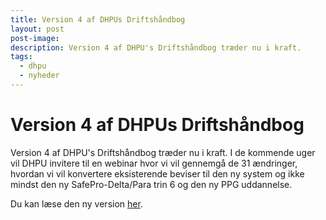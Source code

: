 ```yaml
---
title: Version 4 af DHPUs Driftshåndbog
layout: post
post-image:
description: Version 4 af DHPU's Driftshåndbog træder nu i kraft.
tags:
  - dhpu
  - nyheder
---
```


# Version 4 af DHPUs Driftshåndbog

Version 4 af DHPU's Driftshåndbog træder nu i kraft. I de kommende uger vil DHPU invitere til en webinar hvor vi vil gennemgå de 31 ændringer, hvordan vi vil konvertere eksisterende beviser til den ny system og ikke mindst den ny SafePro-Delta/Para trin 6 og den ny PPG uddannelse. 

Du kan læse den ny version [her]([https://link](https://dhpu.dk/4-udgave-version-4-af-dhpus-driftshaandbog-er-nu-godkendt/)).